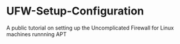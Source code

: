 # UFW-Setup-Configuration
A public tutorial on setting up the Uncomplicated Firewall for Linux machines runnning APT

